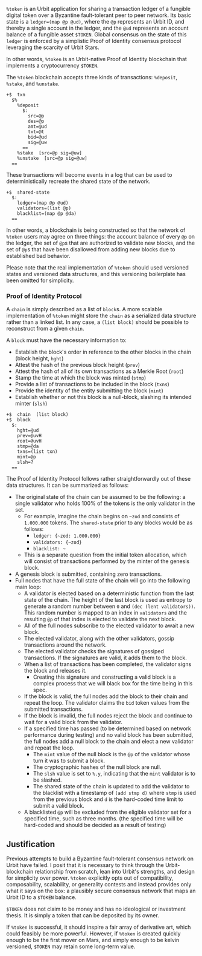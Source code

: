 `%token` is an Urbit application for sharing a transaction ledger of a fungible digital token over a Byzantine fault-tolerant peer to peer network. Its basic state is a `ledger=(map @p @ud)`, where the `@p` represents an Urbit ID, and thereby a single account in the ledger, and the `@ud` represents an account balance of a fungible asset `$TOKEN`. Global consensus on the state of this `ledger` is enforced by a simplistic Proof of Identity consensus protocol leveraging the scarcity of Urbit Stars. 

In other words, `%token` is an Urbit-native Proof of Identity blockchain that implements a cryptocurrency `$TOKEN`. 

The `%token` blockchain accepts three kinds of transactions: `%deposit`, `%stake`, and `%unstake`.

```hoon
+$  txn
  $%
    %deposit
      $:
        src=@p
        des=@p
        amt=@ud
        txt=@t
        bid=@ud
        sig=@uw
      ==
    %stake  [src=@p sig=@uw]
    %unstake  [src=@p sig=@uw]
  ==
```

These transactions will become events in a log that can be used to deterministically recreate the shared state of the network. 

```hoon
+$  shared-state
  $:
    ledger=(map @p @ud)
    validators=(list @p)
    blacklist=(map @p @da)
  ==
```

In other words, a blockchain is being constructed so that the network of `%token` users may agree on three things: the account balance of every `@p` on the ledger, the set of `@p`s that are authorized to validate new blocks, and the set of `@p`s that have been disallowed from adding new blocks due to established bad behavior. 

Please note that the real implementation of `%token` should used versioned states and versioned data structures, and this versioning boilerplate has been omitted for simplicity. 
### Proof of Identity Protocol

A `chain` is simply described as a list of `block`s. A more scalable implementation of `%token` might store the `chain` as a serialized data structure rather than a linked list. In any case, a `(list block)` should be possible to reconstruct from a given `chain`. 

A `block` must have the necessary information to:
* Establish the block's order in reference to the other blocks in the chain (block height, `hght`)
* Attest the hash of the previous block height (`prev`) 
* Attest the hash of all of its own transactions as a Merkle Root (`root`)
* Stamp the time at which the block was minted (`stmp`)
* Provide a list of transactions to be included in the block (`txns`)
* Provide the identity of the entity submitting the block (`mint`)
* Establish whether or not this block is a null-block, slashing its intended minter (`slsh`)

```hoon
+$  chain  (list block)
+$  block
  $:
    hght=@ud
    prev=@uvH
    root=@uvH
    stmp=@da
    txns=(list txn)
    mint=@p
    slsh=?
  ==
```

The Proof of Identity Protocol follows rather straightforwardly out of these data structures. It can be summarized as follows:

* The original state of the chain can be assumed to be the following: a single validator who holds 100% of the tokens is the only validator in the set. 
    * For example, imagine the chain begins on `~zod` and consists of `1.000.000` tokens. The `shared-state` prior to any blocks would be as follows:
        * `ledger: {~zod: 1.000.000}`
        * `validators: {~zod}`
        * `blacklist: ~`
    * This is a separate question from the initial token allocation, which will consist of transactions performed by the minter of the genesis block. 
* A genesis block is submitted, containing zero transactions. 
* Full nodes that have the full state of the chain will go into the following main loop:
    * A validator is elected based on a deterministic function from the last state of the chain. The height of the last block is used as entropy to generate a random number between `0` and `(dec (lent validators))`. This random number is mapped to an index in `validators` and the resulting `@p` of that index is elected to validate the next block.
    * All of the full nodes subscribe to the elected validator to await a new block. 
    * The elected validator, along with the other validators, gossip transactions around the network. 
    * The elected validator checks the signatures of gossiped transactions. If the signatures are valid, it adds them to the block. 
    * When a list of transactions has been completed, the validator signs the block and releases it. 
        * Creating this signature and constructing a valid block is a complex process that we will black box for the time being in this spec. 
    * If the block is valid, the full nodes add the block to their chain and repeat the loop. The validator claims the `bid` token values from the submitted transactions. 
    * If the block is invalid, the full nodes reject the block and continue to wait for a valid block from the validator. 
    * If a specified time has passed (to be determined based on network performance during testing) and no valid block has been submitted, the full nodes add a null block to the chain and elect a new validator and repeat the loop. 
        * The `mint` value of the null block is the `@p` of the validator whose turn it was to submit a block. 
        * The cryptographic hashes of the null block are null.
        * The `slsh` value is set to `%.y`, indicating that the `mint` validator is to be slashed. 
        * The shared state of the chain is updated to add the validator to the blacklist with a timestamp of `(add stmp d)` where `stmp` is used from the previous block and `d` is the hard-coded time limit to submit a valid block.
    * A blacklisted `@p` will be excluded from the eligible validator set for a specified time, such as three months. (the specified time will be hard-coded and should be decided as a result of testing)

## Justification

Previous attempts to build a Byzantine fault-tolerant consensus network on Urbit have failed. I posit that it is necessary to think through the Urbit-blockchain relationship from scratch, lean into Urbit's strengths, and design for simplicity over power. `%token` explicitly opts out of compatibility, composability, scalability, or generality contests and instead provides only what it says on the box: a plausibly secure consensus network that maps an Urbit ID to a `$TOKEN` balance. 

`$TOKEN` does not claim to be money and has no ideological or investment thesis. It is simply a token that can be deposited by its owner. 

If `%token` is successful, it should inspire a fair array of derivative art, which could feasibly be more powerful. However, if `%token` is created quickly enough to be the first mover on Mars, and simply enough to be kelvin versioned, `$TOKEN` may retain some long-term value. 
